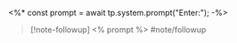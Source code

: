 <%* const prompt = await tp.system.prompt("Enter:"); -%>
>[!note-followup] <% prompt %> #note/followup 
